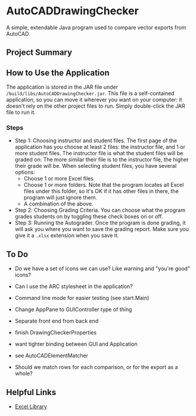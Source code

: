 # AutoCADDrawingChecker
A simple, extendable Java program used to compare vector exports from AutoCAD.

## Project Summary

## How to Use the Application
The application is stored in the JAR file under ```/build/libs/AutoCADDrawingChecker.jar```.
This file is a self-contained application, so you can move it wherever you want on your computer:
it doesn't rely on the other project files to run. Simply double-click the JAR file to run it.
### Steps
* Step 1: Choosing instructor and student files. The first page of the application has you choose at least 2 files: 
the instructor file, and 1 or more student files. The instructor file is what the student files will be graded on: 
The more similar their file is to the instructor file, the higher their grade will be. When selecting student files, you have several options:
    * Choose 1 or more Excel files
    * Choose 1 or more folders. Note that the program locates all Excel files under this folder, so it's OK if it has other files in there, the program will just ignore them.
    * A combination of the above.
* Step 2: Choosing Grading Criteria. You can choose what the program grades students on by toggling these check boxes on or off.
* Step 3: Running the Autograder. Once the program is done grading, it will ask you where you want to save the grading report. 
Make sure you give it a ```.xlsx``` extension when you save it. 

## To Do
* Do we have a set of icons we can use? Like warning and "you're good" icons?
* Can I use the ARC stylesheet in the application?
* Command line mode for easier testing (see start.Main)
* Change AppPane to GUIController type of thing
* Separate front end from back end
* finish DrawingCheckerProperties
* want tighter binding between GUI and Application

* see AutoCADElementMatcher
* Should we match rows for each comparison, or for the export as a whole?

## Helpful Links
* [Excel Library](https://poi.apache.org/apidocs/4.1/)
